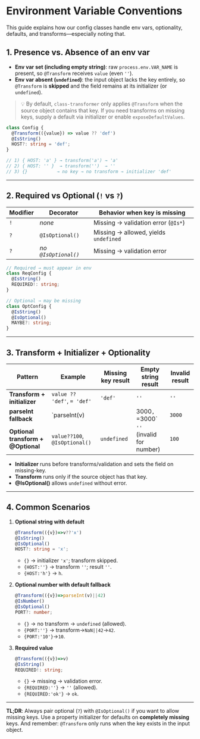 # Environment Variable Conventions

This guide explains how our config classes handle env vars, optionality, defaults, and transforms—especially noting that.

## 1. Presence vs. Absence of an env var

- **Env var set (including empty string)**: raw `process.env.VAR_NAME` is present, so `@Transform` receives `value` (even `''`).
- **Env var absent (`undefined`)**: the input object lacks the key entirely, so `@Transform` is **skipped** and the field remains at its initializer (or `undefined`).

> 💡 By default, `class-transformer` only applies `@Transform` when the source object contains that key. If you need transforms on missing keys, supply a default via initializer or enable `exposeDefaultValues`.

```ts
class Config {
  @Transform(({value}) => value ?? 'def')
  @IsString()
  HOST?: string = 'def';
}

// 1) { HOST: 'a' } → transform('a') → 'a'
// 2) { HOST: '' }  → transform('')  → ''
// 3) {}           → no key → no transform → initializer 'def'
```

---

## 2. Required vs Optional (`!` vs `?`)

| Modifier | Decorator      | Behavior when key is missing                  |
|----------|----------------|-----------------------------------------------|
| `!`      | *none*         | Missing → validation error (`@Is*`)           |
| `?`      | `@IsOptional()`| Missing → allowed, yields `undefined`         |
| `?`      | *no `@IsOptional()`* | Missing → validation error                  |

```ts
// Required → must appear in env
class ReqConfig {
  @IsString()
  REQUIRED!: string;
}

// Optional → may be missing
class OptConfig {
  @IsString()
  @IsOptional()
  MAYBE?: string;
}
```

---

## 3. Transform + Initializer + Optionality

| Pattern                        | Example                                                        | Missing key result | Empty string result | Invalid result      |
|--------------------------------|----------------------------------------------------------------|--------------------|---------------------|---------------------|
| **Transform + initializer**    | `value ?? 'def'`, `= 'def'`                                    | `'def'`            | `''`                | `''`                |
| **parseInt fallback**          | `parseInt(v)||3000`, `=3000`                                   | `3000`             | `3000` (`parseInt('')` → `NaN`) | `3000`  |
| **Optional transform + @Optional**| `value??100`, `@IsOptional()`                            | `undefined`        | `''` (invalid for number)        | `100`              |

- **Initializer** runs before transforms/validation and sets the field on missing-key.  
- **Transform** runs only if the source object has that key.  
- **@IsOptional()** allows `undefined` without error.

---

## 4. Common Scenarios

1. **Optional string with default**
   ```ts
   @Transform(({v})=>v??'x')
   @IsString()
   @IsOptional()
   HOST?: string = 'x';
   ```
   - `{}` → initializer `'x'`; transform skipped.  
   - `{HOST:''}` → transform `''`; result `''`.  
   - `{HOST:'h'}` → `h`.

2. **Optional number with default fallback**
   ```ts
   @Transform(({v})=>parseInt(v)||42)
   @IsNumber()
   @IsOptional()
   PORT?: number;
   ```
   - `{}` → no transform → `undefined` (allowed).  
   - `{PORT:''}` → transform→`NaN||42`→`42`.  
   - `{PORT:'10'}`→`10`.

3. **Required value**
   ```ts
   @Transform(({v})=>v)
   @IsString()
   REQUIRED!: string;
   ```
   - `{}` → missing → validation error.  
   - `{REQUIRED:''}` → `''` (allowed).  
   - `{REQUIRED:'ok'}` → `ok`.

---

**TL;DR**: Always pair optional (`?`) with `@IsOptional()` if you want to allow missing keys. Use a property initializer for defaults on **completely missing** keys. And remember: `@Transform` only runs when the key exists in the input object.

